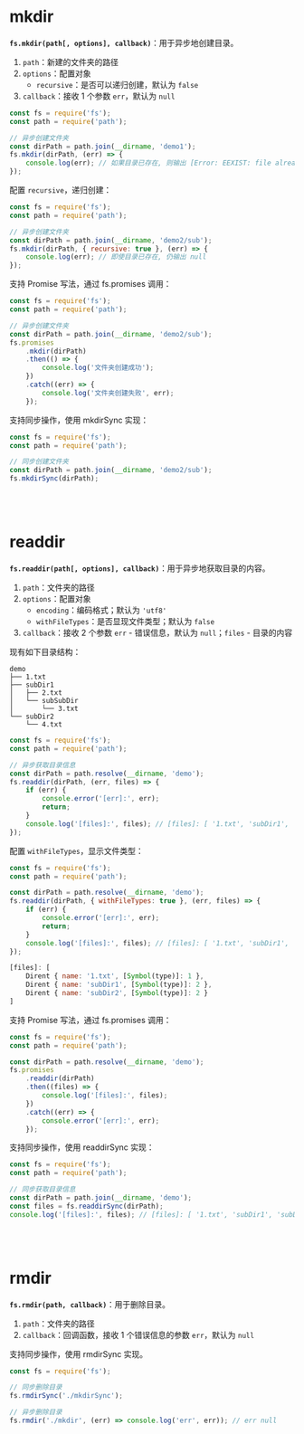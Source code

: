# mkdir

**`fs.mkdir(path[, options], callback)`**：用于异步地创建目录。

1. `path`：新建的文件夹的路径
2. `options`：配置对象
    - `recursive`：是否可以递归创建，默认为 `false`
3. `callback`：接收 1 个参数 `err`，默认为 `null`

```js
const fs = require('fs');
const path = require('path');

// 异步创建文件夹
const dirPath = path.join(__dirname, 'demo1');
fs.mkdir(dirPath, (err) => {
    console.log(err); // 如果目录已存在, 则输出 [Error: EEXIST: file already exists, mkdir '...'] { ... }
});
```

配置 `recursive`，递归创建：

```js
const fs = require('fs');
const path = require('path');

// 异步创建文件夹
const dirPath = path.join(__dirname, 'demo2/sub');
fs.mkdir(dirPath, { recursive: true }, (err) => {
    console.log(err); // 即使目录已存在, 仍输出 null
});
```

支持 Promise 写法，通过 fs.promises 调用：

```js
const fs = require('fs');
const path = require('path');

// 异步创建文件夹
const dirPath = path.join(__dirname, 'demo2/sub');
fs.promises
    .mkdir(dirPath)
    .then(() => {
        console.log('文件夹创建成功');
    })
    .catch((err) => {
        console.log('文件夹创建失败', err);
    });
```

支持同步操作，使用 mkdirSync 实现：

```js
const fs = require('fs');
const path = require('path');

// 同步创建文件夹
const dirPath = path.join(__dirname, 'demo2/sub');
fs.mkdirSync(dirPath);
```

<br><br>

# readdir

**`fs.readdir(path[, options], callback)`**：用于异步地获取目录的内容。

1. `path`：文件夹的路径
2. `options`：配置对象
    - `encoding`：编码格式；默认为 `'utf8'`
    - `withFileTypes`：是否显现文件类型；默认为 `false`
3. `callback`：接收 2 个参数 `err` - 错误信息，默认为 `null`；`files` - 目录的内容

现有如下目录结构：

```
demo
├── 1.txt
├── subDir1
│   ├── 2.txt
│   └── subSubDir
│       └── 3.txt
└── subDir2
	└── 4.txt
```

```js
const fs = require('fs');
const path = require('path');

// 异步获取目录信息
const dirPath = path.resolve(__dirname, 'demo');
fs.readdir(dirPath, (err, files) => {
    if (err) {
        console.error('[err]:', err);
        return;
    }
    console.log('[files]:', files); // [files]: [ '1.txt', 'subDir1', 'subDir2' ]
});
```

配置 `withFileTypes`，显示文件类型：

```js
const fs = require('fs');
const path = require('path');

const dirPath = path.resolve(__dirname, 'demo');
fs.readdir(dirPath, { withFileTypes: true }, (err, files) => {
    if (err) {
        console.error('[err]:', err);
        return;
    }
    console.log('[files]:', files); // [files]: [ '1.txt', 'subDir1', 'subDir2' ]
});
```

```js
[files]: [
    Dirent { name: '1.txt', [Symbol(type)]: 1 },
    Dirent { name: 'subDir1', [Symbol(type)]: 2 },
    Dirent { name: 'subDir2', [Symbol(type)]: 2 }
]
```

支持 Promise 写法，通过 fs.promises 调用：

```js
const fs = require('fs');
const path = require('path');

const dirPath = path.resolve(__dirname, 'demo');
fs.promises
    .readdir(dirPath)
    .then((files) => {
        console.log('[files]:', files);
    })
    .catch((err) => {
        console.error('[err]:', err);
    });
```

支持同步操作，使用 readdirSync 实现：

```js
const fs = require('fs');
const path = require('path');

// 同步获取目录信息
const dirPath = path.join(__dirname, 'demo');
const files = fs.readdirSync(dirPath);
console.log('[files]:', files); // [files]: [ '1.txt', 'subDir1', 'subDir2' ]
```

<br><br>

# rmdir

**`fs.rmdir(path, callback)`**：用于删除目录。

1. `path`：文件夹的路径
2. `callback`：回调函数，接收 1 个错误信息的参数 `err`，默认为 `null`

支持同步操作，使用 rmdirSync 实现。

```js
const fs = require('fs');

// 同步删除目录
fs.rmdirSync('./mkdirSync');

// 异步删除目录
fs.rmdir('./mkdir', (err) => console.log('err', err)); // err null
```

<br>
